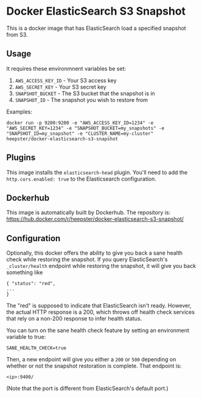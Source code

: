 # Docker ElasticSearch S3 Snapshot
This is a docker image that has ElasticSearch load a specified snapshot from S3. 

## Usage

It requires these environmnent variables be set:

1. `AWS_ACCESS_KEY_ID` - Your S3 access key
2. `AWS_SECRET_KEY` - Your S3 secret key
3. `SNAPSHOT_BUCKET` - The S3 bucket that the snapshot is in
4. `SNAPSHOT_ID` - The snapshot you wish to restore from

Examples:
```
docker run -p 9200:9200 -e "AWS_ACCESS_KEY_ID=1234" -e "AWS_SECRET_KEY=1234" -e "SNAPSHOT_BUCKET=my_snapshots" -e "SNAPSHOT_ID=my_snapshot" -e "CLUSTER_NAME=my-cluster" heepster/docker-elasticsearch-s3-snapshot
```

## Plugins

This image installs the `elasticsearch-head` plugin.  You'll need to add the `http.cors.enabled: true` to the Elasticsearch configuration. 

## Dockerhub

This image is automatically built by Dockerhub.  The repository is: https://hub.docker.com/r/heepster/docker-elasticsearch-s3-snapshot/

## Configuration

Optionally, this docker offers the ability to give you back a sane health check while restoring the snapshot.  If you query ElasticSearch's `_cluster/health` endpoint while restoring the snapshot, it will give you back something like

```
{ "status": "red",
...
}
```

The "red" is supposed to indicate that ElasticSearch isn't ready.  However, the actual HTTP response is a 200, which throws off health check services that rely on a non-200 response to infer health status.

You can turn on the sane health check feature by setting an environment variable to true:

```
SANE_HEALTH_CHECK=true
```

Then, a new endpoint will give you either a `200` or `500` depending on whether or not the snapshot restoration is complete.  That endpoint is:

```
<ip>:9400/
```

(Note that the port is different from ElasticSearch's default port.)
